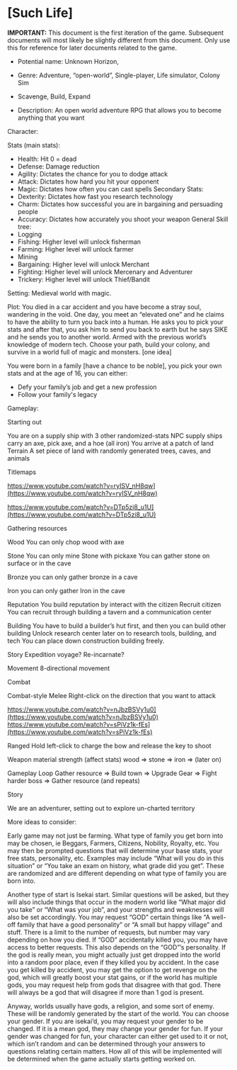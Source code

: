 # [Such Life]

**IMPORTANT:** This document is the first iteration of the game. Subsequent documents will most likely be slightly different from this document. Only use this for reference for later documents related to the game.

 - Potential name: Unknown Horizon,
   
 - Genre: Adventure, “open-world”, Single-player, Life simulator, Colony
   Sim
   
 - Scavenge, Build, Expand
 - Description: An open world adventure RPG that allows you to become anything that you want

Character:

Stats (main stats):

 - Health: Hit 0 = dead
 - Defense: Damage reduction
 - Agility: Dictates the chance for you to dodge attack
 - Attack: Dictates how hard you hit your opponent
 - Magic: Dictates how often you can cast spells
Secondary Stats: 
 - Dexterity: Dictates how fast you research technology
 - Charm: Dictates how successful you are in bargaining and persuading people
 - Accuracy: Dictates how accurately you shoot your weapon
General Skill tree:
 - Logging
 - Fishing: Higher level will unlock fisherman
 - Farming: Higher level will unlock farmer
 - Mining
 - Bargaining: Higher level will unlock Merchant
 - Fighting: Higher level will unlock Mercenary and Adventurer
 - Trickery: Higher level will unlock Thief/Bandit

Setting:
Medieval world with magic.

Plot:
You died in a car accident and you have become a stray soul, wandering in the void. One day, you meet an “elevated one” and he claims to have the ability to turn you back into a human. He asks you to pick your stats and after that, you ask him to send you back to earth but he says SIKE and he sends you to another world. Armed with the previous world’s knowledge of modern tech. Choose your path, build your colony, and survive in a world full of magic and monsters. [one idea]

You were born in a family [have a chance to be noble], you pick your own stats and at the age of 16, you can either:

 - Defy your family’s job and get a new profession
 - Follow your family's legacy


Gameplay:

Starting out

You are on a supply ship with 3 other randomized-stats NPC
supply ships carry an axe, pick axe, and a hoe (all iron)
You arrive at a patch of land
Terrain
A set piece of land with randomly generated trees, caves, and animals

Titlemaps

https://www.youtube.com/watch?v=ryISV_nH8qw](https://www.youtube.com/watch?v=ryISV_nH8qw)

https://www.youtube.com/watch?v=DTp5zi8_u1U](https://www.youtube.com/watch?v=DTp5zi8_u1U)

Gathering resources

Wood
You can only chop wood with axe

Stone
You can only mine Stone with pickaxe
You can gather stone on surface or in the cave

Bronze
you can only gather bronze in a cave

Iron
you can only gather Iron in the cave

Reputation
You build reputation by interact with the citizen
Recruit citizen
You can recruit through building a tavern and a communication center

Building
You have to build a builder’s hut first, and then you can build other building
Unlock research center later on to research tools, building, and tech
You can place down construction building freely.

Story
Expedition voyage? Re-incarnate?

Movement
8-directional movement

Combat

Combat-style
Melee
Right-click on the direction that you want to attack

https://www.youtube.com/watch?v=nJbzBSVy1u0](https://www.youtube.com/watch?v=nJbzBSVy1u0)
https://www.youtube.com/watch?v=sPiVz1k-fEs](https://www.youtube.com/watch?v=sPiVz1k-fEs)

Ranged
Hold left-click to charge the bow and release the key to shoot

Weapon
material strength (affect stats)
wood => stone => iron => (later on)

Gameplay Loop
Gather resource => Build town => Upgrade Gear => Fight harder boss => Gather resource (and repeats)

Story

We are an adventurer, setting out to explore un-charted territory

More ideas to consider:

Early game may not just be farming. What type of family you get born into may be chosen, ie Beggars, Farmers, Citizens, Nobility, Royalty, etc. You may then be prompted questions that will determine your base stats, your free stats, personality, etc. Examples may include “What will you do in this situation” or “You take an exam on history, what grade did you get”. These are randomized and are different depending on what type of family you are born into.

Another type of start is Isekai start. Similar questions will be asked, but they will also include things that occur in the modern world like “What major did you take” or “What was your job”, and your strengths and weaknesses will also be set accordingly. You may request “GOD” certain things like “A well-off family that have a good personality” or “A small but happy village” and stuff. There is a limit to the number of requests, but number may vary depending on how you died. If “GOD” accidentally killed you, you may have access to better requests. This also depends on the “GOD”’s personality. If the god is really mean, you might actually just get dropped into the world into a random poor place, even if they killed you by accident. In the case you get killed by accident, you may get the option to get revenge on the god, which will greatly boost your stat gains, or if the world has multiple gods, you may request help from gods that disagree with that god. There will always be a god that will disagree if more than 1 god is present.

Anyway, worlds usually have gods, a religion, and some sort of enemy. These will be randomly generated by the start of the world. You can choose your gender. If you are isekai’d, you may request your gender to be changed. If it is a mean god, they may change your gender for fun. If your gender was changed for fun, your character can either get used to it or not, which isn’t random and can be determined through your answers to questions relating certain matters. How all of this will be implemented will be determined when the game actually starts getting worked on.